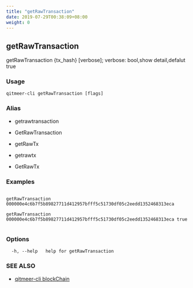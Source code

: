 ```yaml
---
title: "getRawTransaction"
date: 2019-07-29T00:38:09+08:00
weight: 0
---
```


## getRawTransaction

getRawTransaction {tx_hash} [verbose]; verbose: bool,show detail,defalut true

### Usage

```
qitmeer-cli getRawTransaction [flags]
```



### Alias

- getrawtransaction

- GetRawTransaction

- getRawTx

- getrawtx

- GetRawTx

### Examples

```

getRawTransaction 000000e4c6b7f5b89827711d412957bfff5c51730df05c2eedd1352468313eca

getRawTransaction 000000e4c6b7f5b89827711d412957bfff5c51730df05c2eedd1352468313eca true
	
```

### Options

```
  -h, --help   help for getRawTransaction
```

### SEE ALSO

* [qitmeer-cli blockChain](/en/reference/qitmeer-cli/blockchain/)	 


